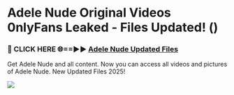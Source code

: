 # Adele Nude Original Videos 0nlyFans Leaked - Files Updated! ()

<h3>🔴 CLICK HERE 🌐==►► <a href="https://tinyurl.com/2p9ay9w9" rel="nofollow">Adele Nude Updated Files</a></h3>

Get Adele Nude and all content. Now you can access all videos and pictures of Adele Nude. New Updated Files 2025!

[![](https://i.imgur.com/KQgVmj3.gif)](https://tinyurl.com/2p9ay9w9)
